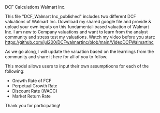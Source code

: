 DCF Calculations Walmart Inc.

This file "DCF_Walmart Inc_published" includes two different DCF valuations of Walmart Inc.
Download my shared google file and provide & upload your own inputs on this fundamental-based valuation of Walmart Inc.
I am new to Company valuations and want to learn from the analyst community and stress test my valuations. 
Watch my video before you start: https://github.com/jul200/DCFwalmartinc/blob/main/VideoDCFWalmartInc

As we go along, I will update the valuation based on the learnings from the community and share it here for all of you to follow.

This model allows users to input their own assumptioons for each of the following:
- Growth Rate of FCF
- Perpetual Growth Rate
- Discount Rate (WACC)
- Market Return Rate

Thank you for participating!
